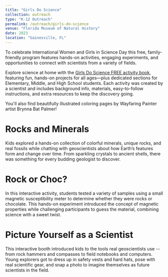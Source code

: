 ```yaml
---
title: "Girls Do Science"
collection: outreach
type: "K-12 Outreach"
permalink: /outreach/girls-do-science
venue: "Florida Museum of Natural History"
date: 2023
location: "Gainesville, FL"
---
```


To celebrate International Women and Girls in Science Day this free, family-friendly program features hands-on activities, engaging experiments, and opportunities to connect with scientists from a variety of fields. 

Explore science at home with the [Girls Do Science FREE activity book](https://www.floridamuseum.ufl.edu/wp-content/uploads/sites/36/2021/01/2020-NEA-BigRead-Girls-Do-Science-Activity-Book-lowres.pdf), featuring fun, hands-on projects for all ages—plus dedicated sections for Elementary, Middle, and High School students. Each activity was created by a scientist and includes background info, materials, easy-to-follow instructions, and extra resources to keep the discovery going.

You'll also find beautifully illustrated coloring pages by Wayfaring Painter artist Brynna Bat Palmer!

Rocks and Minerals
======
Kids explored a hands-on collection of colorful minerals, unique rocks, and real fossils while chatting with geoscientists about how Earth’s features form and change over time. From sparkling crystals to ancient shells, there was something for every budding geologist to discover.

Rock or Choc?
======
In this interactive activity, students tested a variety of samples using a small magnetic susceptibility meter to determine whether they were rocks or chocolate. This hands-on experiment introduced the concept of magnetic properties while challenging participants to guess the material, combining science with a sweet twist.

Picture Yourself as a Scientist
======
This interactive booth introduced kids to the tools real geoscientists use -- from rock hammers and compasses to field notebooks and computers. Young explorers got to dress up in safety vests and hard hats, pose with real scientific gear, and snap a photo to imagine themselves as future scientists in the field.

